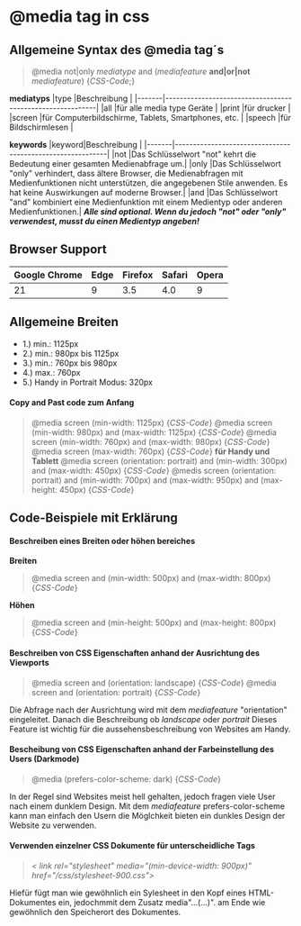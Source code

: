 # @media tag in css

## Allgemeine Syntax des @media tag´s

> @media not|only *mediatype* and (*mediafeature* **and|or|not** *mediafeature*) {*CSS-Code*;}

**mediatyps**
|type 	|Beschreibung												|
|-------|-----------------------------------------------------------|
|all 	|für alle media type Geräte									|
|print 	|für drucker												|
|screen |für Computerbildschirme, Tablets, Smartphones, etc.		|
|speech	|für Bildschirmlesen										|

**keywords**
|keyword|Beschreibung												|
|-------|-----------------------------------------------------------|
|not	|Das Schlüsselwort "not" kehrt die Bedeutung einer gesamten Medienabfrage um.|
|only	|Das Schlüsselwort "only" verhindert, dass ältere Browser, die Medienabfragen mit Medienfunktionen nicht unterstützen, die angegebenen Stile anwenden. Es hat keine Auswirkungen auf moderne Browser.|
|and 	|Das Schlüsselwort "and" kombiniert eine Medienfunktion mit einem Medientyp oder anderen Medienfunktionen.|
***Alle sind optional. Wenn du jedoch "not" oder "only" verwendest, musst du einen Medientyp angeben!***

## Browser Support

|Google Chrome|Edge |Firefox|Safari |Opera|
|-------------|-----|-------|-------|-----|
|	  21	  |  9  |  3.5  |  4.0  |  9  |

## Allgemeine Breiten
- 1.) min.: 1125px
- 2.) min.: 980px bis 1125px
- 3.) min.: 760px bis 980px
- 4.) max.: 760px
- 5.) Handy in Portrait Modus: 320px 

#### Copy and Past code zum Anfang
> @media screen (min-width: 1125px) {*CSS-Code*}
> @media screen (min-width: 980px) and (max-width: 1125px) {*CSS-Code*}
> @media screen (min-width: 760px) and (max-width: 980px) {*CSS-Code*}
> @media screen (max-width: 760px) {*CSS-Code*}
**für Handy und Tablett**
> @media screen (orientation: portrait) and (min-width: 300px) and (max-width: 450px) {*CSS-Code*}
> @medis screen (orientation: portrait) and (min-width: 700px) and (max-width: 950px) and (max-height: 450px) {*CSS-Code*}

## Code-Beispiele mit Erklärung

#### Beschreiben eines Breiten oder höhen bereiches
**Breiten**
> @media screen and (min-width: 500px) and (max-width: 800px) {*CSS-Code*}

**Höhen**
> @media screen and (min-height: 500px) and (max-height: 800px) {*CSS-Code*}

#### Beschreiben von CSS Eigenschaften anhand der Ausrichtung des Viewports
> @media screen and (orientation: landscape) {*CSS-Code*}
> @media screen and (orientation: portrait) {*CSS-Code*}

Die Abfrage nach der Ausrichtung wird mit dem *mediafeature* "orientation" eingeleitet. Danach die Beschreibung ob *landscape* oder *portrait*
Dieses Feature ist wichtig für die aussehensbeschreibung von Websites am Handy.

#### Bescheibung von CSS Eigenschaften anhand der Farbeinstellung des Users (Darkmode)
> @media (prefers-color-scheme: dark) {*CSS-Code*}

In der Regel sind Websites meist hell gehalten, jedoch fragen viele User nach einem dunklem Design. Mit dem *mediafeature* prefers-color-scheme kann man einfach den Usern die Möglchkeit bieten ein dunkles Design der Website zu verwenden.

#### Verwenden einzelner CSS Dokumente für unterscheidliche Tags
> *< link rel="stylesheet" media="(min-device-width: 900px)" href="/css/stylesheet-900.css">*

Hiefür fügt man wie gewöhnlich ein Sylesheet in den Kopf eines HTML-Dokumentes ein, jedochmmit dem Zusatz media"...(...)".
am Ende wie gewöhnlich den Speicherort des Dokumentes.